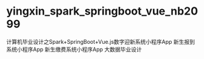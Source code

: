 # yingxin_spark_springboot_vue_nb2099
计算机毕业设计之Spark+SpringBoot+Vue.js数字迎新系统小程序App 新生报到系统小程序App 新生缴费系统小程序App 大数据毕业设计
